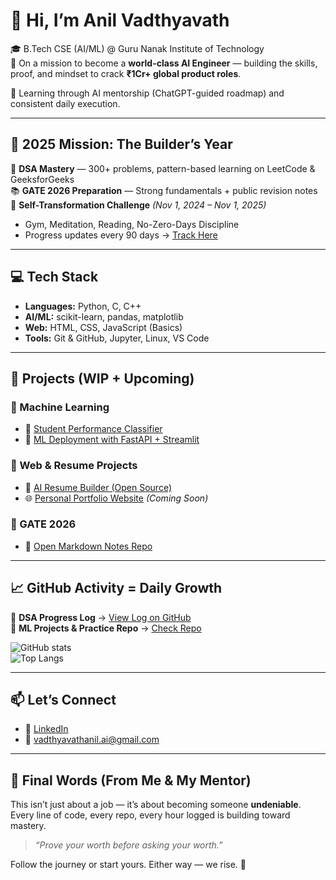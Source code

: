# 👋 Hi, I’m Anil Vadthyavath

🎓 B.Tech CSE (AI/ML) @ Guru Nanak Institute of Technology  
🚀 On a mission to become a **world-class AI Engineer** — building the skills, proof, and mindset to crack **₹1Cr+ global product roles**.

🧠 Learning through AI mentorship (ChatGPT-guided roadmap) and consistent daily execution.

---

## 🎯 2025 Mission: The Builder’s Year

🧩 **DSA Mastery** — 300+ problems, pattern-based learning on LeetCode & GeeksforGeeks  
📚 **GATE 2026 Preparation** — Strong fundamentals + public revision notes  
💪 **Self-Transformation Challenge** *(Nov 1, 2024 – Nov 1, 2025)*  
- Gym, Meditation, Reading, No-Zero-Days Discipline  
- Progress updates every 90 days → [Track Here](#)

---

## 💻 Tech Stack

- **Languages:** Python, C, C++  
- **AI/ML:** scikit-learn, pandas, matplotlib  
- **Web:** HTML, CSS, JavaScript (Basics)  
- **Tools:** Git & GitHub, Jupyter, Linux, VS Code

---

## 🚀 Projects (WIP + Upcoming)

### 🎯 Machine Learning  
- 🧠 [Student Performance Classifier](#)  
- 🚀 [ML Deployment with FastAPI + Streamlit](#)

### 🧱 Web & Resume Projects  
- 💼 [AI Resume Builder (Open Source)](https://github.com/AnilVadthyavath/Ai-Resume-Builder.git)  
- 🌐 [Personal Portfolio Website](#) *(Coming Soon)*  

### 📘 GATE 2026  
- 📝 [Open Markdown Notes Repo](#)

---

## 📈 GitHub Activity = Daily Growth

📌 **DSA Progress Log** → [View Log on GitHub](https://github.com/AnilVadthyavath/dsa-daily-log.git)  
📌 **ML Projects & Practice Repo** → [Check Repo](https://github.com/AnilVadthyavath/EngageAI-Classroom.git)

![GitHub stats](https://github-readme-stats.vercel.app/api?username=AnilVadthyavath&show_icons=true&theme=radical)  
![Top Langs](https://github-readme-stats.vercel.app/api/top-langs/?username=AnilVadthyavath&layout=compact&theme=radical)

---

## 📫 Let’s Connect

- 🔗 [LinkedIn](https://www.linkedin.com/in/vadthyavathanil/)  
- 📧 vadthyavathanil.ai@gmail.com  

---

## 🧢 Final Words (From Me & My Mentor)

This isn’t just about a job — it’s about becoming someone **undeniable**.  
Every line of code, every repo, every hour logged is building toward mastery.  
> *“Prove your worth before asking your worth.”*

Follow the journey or start yours. Either way — we rise. 🚀
